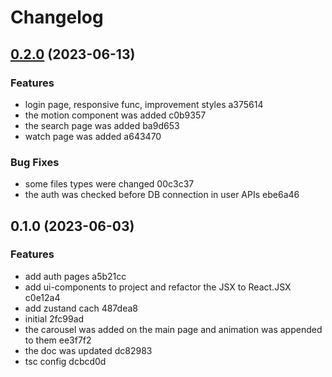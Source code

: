 # Changelog

## [0.2.0](///compare/0.1.0...0.2.0) (2023-06-13)

### Features

- login page, responsive func, improvement styles a375614
- the motion component was added c0b9357
- the search page was added ba9d653
- watch page was added a643470

### Bug Fixes

- some files types were changed 00c3c37
- the auth was checked before DB connection in user APIs ebe6a46

## 0.1.0 (2023-06-03)

### Features

- add auth pages a5b21cc
- add ui-components to project and refactor the JSX to React.JSX c0e12a4
- add zustand cach 487dea8
- initial 2fc99ad
- the carousel was added on the main page and animation was appended to them ee3f7f2
- the doc was updated dc82983
- tsc config dcbcd0d
